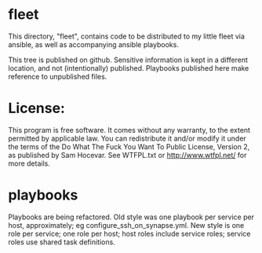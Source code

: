 # fleet

This directory, "fleet", contains code to be distributed to my little fleet
via ansible, as well as accompanying ansible playbooks.

This tree is published on github.  Sensitive information is kept in a
different location, and not (intentionally) published.  Playbooks published
here make reference to unpublished files.


# License:

This program is free software. It comes without any warranty, to the extent
permitted by applicable law. You can redistribute it and/or modify it under
the terms of the Do What The Fuck You Want To Public License, Version 2, as
published by Sam Hocevar. See WTFPL.txt or http://www.wtfpl.net/ for more
details.


# playbooks

Playbooks are being refactored.  Old style was one playbook per service per
host, approximately; eg configure_ssh_on_synapse.yml.  New style is one role
per service; one role per host; host roles include service roles; service roles
use shared task definitions.
